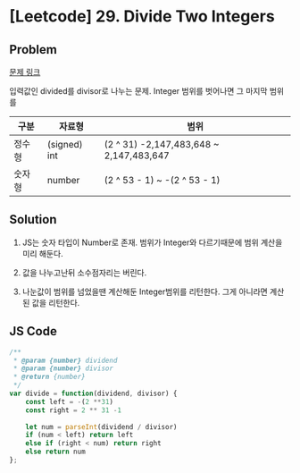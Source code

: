 # [Leetcode] 29. Divide Two Integers

## Problem

[문제 링크](https://leetcode.com/problems/divide-two-integers/)

입력값인 divided를 divisor로 나누는 문제.
Integer 범위를 벗어나면 그 마지막 범위를

| 구분 | 자료형 | 범위 |
| ---- | ------ | ---- |
| 정수형 | (signed) int | (2 ^ 31) -2,147,483,648 ~ 2,147,483,647 |
| 숫자형 | number | (2 ^ 53 - 1) ~ -(2 ^ 53 - 1) |

## Solution

1. JS는 숫자 타입이 Number로 존재. 범위가 Integer와 다르기때문에 범위 계산을 미리 해둔다.

2. 값을 나누고난뒤 소수점자리는 버린다. 

3. 나눈값이 범위를 넘었을땐 계산해둔 Integer범위를 리턴한다. 그게 아니라면 계산된 값을 리턴한다.

## JS Code

```js
/**
 * @param {number} dividend
 * @param {number} divisor
 * @return {number}
 */
var divide = function(dividend, divisor) {
    const left = -(2 **31)
    const right = 2 ** 31 -1
    
    let num = parseInt(dividend / divisor)
    if (num < left) return left
    else if (right < num) return right
    else return num
};
```
